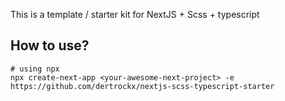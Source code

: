 This is a template / starter kit for NextJS + Scss + typescript

## How to use?

```shell
# using npx
npx create-next-app <your-awesome-next-project> -e https://github.com/dertrockx/nextjs-scss-typescript-starter
```
